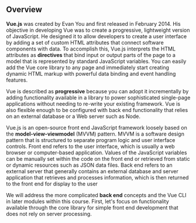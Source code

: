 ## Overview

**Vue.js** was created by Evan You and first released in February 2014. His objective in developing Vue was to create a progressive, lightweight version of JavaScript. He designed it to allow developers to create a user interface by adding a set of custom HTML attributes that connect software components with data. To accomplish this, Vue.js interprets the HTML attributes as **directives** that bind input or output parts of the page to a model that is represented by standard JavaScript variables. You can easily add the Vue core library to any page and immediately start creating dynamic HTML markup with powerful data binding and event handling features.

Vue is described as **progressive** because you can adopt it incrementally by adding functionality available in a library to power sophisticated single-page applications without needing to re-write your existing framework. Vue is also flexible enough to be configured with back end functionality that relies on an external database or a Web server such as Node.

Vue.js is an open-source front end JavaScript framework loosely based on the **model-view-viewmodel** (MVVM) pattern. MVVM is a software design pattern that is structured to separate program logic and user interface controls. Front end refers to the user interface, which is usually a web browser or computer-based application. Values of the JavaScript variables can be manually set within the code on the front end or retrieved from static or dynamic resources such as JSON data files. Back end refers to an external server that generally contains an external database and server application that retrieves and processes information, which is then returned to the front end for display to the user

We will address the more complicated **back end** concepts and the Vue CLI in later modules within this course. First, let's focus on functionality available through the core library for simple front end development that does not rely on server processing.
